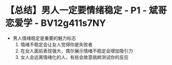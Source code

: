 # 【总结】男人一定要情绪稳定 - P1 - 斌哥恋爱学 - BV12g411s7NY

-   男人情绪稳定是重要的魅力标志
    1.  情绪不稳定会让女人觉得你是失败者
    2.  在女人面前表现强大，偶尔展示情绪不稳定会增加吸引力
    3.  女人会远离情绪化的人，有些会故意挑衅测试你的反应